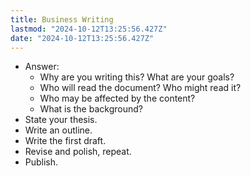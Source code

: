 ```yaml
---
title: Business Writing
lastmod: "2024-10-12T13:25:56.427Z"
date: "2024-10-12T13:25:56.427Z"
---
```


- Answer:
  - Why are you writing this? What are your goals?
  - Who will read the document? Who might read it?
  - Who may be affected by the content?
  - What is the background?
- State your thesis.
- Write an outline.
- Write the first draft.
- Revise and polish, repeat.
- Publish.
